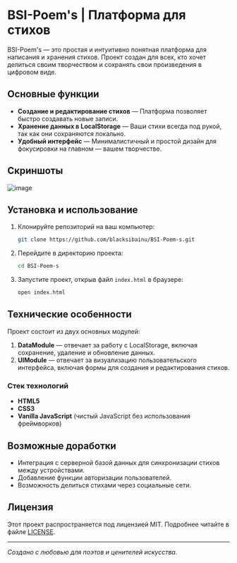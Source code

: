 # BSI-Poem's | Платформа для стихов

BSI-Poem's — это простая и интуитивно понятная платформа для написания и хранения стихов. Проект создан для всех, кто хочет делиться своим творчеством и сохранять свои произведения в цифровом виде.

## Основные функции

- **Создание и редактирование стихов** — Платформа позволяет быстро создавать новые записи.
- **Хранение данных в LocalStorage** — Ваши стихи всегда под рукой, так как они сохраняются локально.
- **Удобный интерфейс** — Минималистичный и простой дизайн для фокусировки на главном — вашем творчестве.

## Скриншоты

![image](https://github.com/user-attachments/assets/8d040ef8-8a63-4ba6-8909-85e67acd3c78)


## Установка и использование

1. Клонируйте репозиторий на ваш компьютер:
    ```bash
    git clone https://github.com/blacksibainu/BSI-Poem-s.git
    ```
2. Перейдите в директорию проекта:
    ```bash
    cd BSI-Poem-s
    ```
3. Запустите проект, открыв файл `index.html` в браузере:
    ```bash
    open index.html
    ```

## Технические особенности

Проект состоит из двух основных модулей:

1. **DataModule** — отвечает за работу с LocalStorage, включая сохранение, удаление и обновление данных.
2. **UIModule** — отвечает за визуализацию пользовательского интерфейса, включая формы для создания и редактирования стихов.

### Стек технологий

- **HTML5**
- **CSS3**
- **Vanilla JavaScript** (чистый JavaScript без использования фреймворков)

## Возможные доработки

- Интеграция с серверной базой данных для синхронизации стихов между устройствами.
- Добавление функции авторизации пользователей.
- Возможность делиться стихами через социальные сети.

## Лицензия

Этот проект распространяется под лицензией MIT. Подробнее читайте в файле [LICENSE](LICENSE).

---

_Создано с любовью для поэтов и ценителей искусства._
